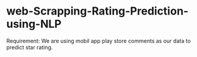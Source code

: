 # web-Scrapping-Rating-Prediction-using-NLP

Requirement:
We are using mobil app play store comments as our data to predict star rating.

